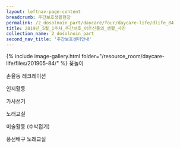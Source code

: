 ```yaml
--- 
layout: leftnav-page-content 
breadcrumb: 주간보호생활현장 
permalink: /2_dosolnoin_part/daycare/four/daycare-life/dlife_84
title: 2019년_5월_1주차_주간보호_어르신들의_생활_사진
collection_name: 2_dosolnoin_part
second_nav_title: '주간보호센터안내' 
---
```

{% include image-gallery.html folder="/resource_room/daycare-life/files/201905-84/" %}
윷놀이

손율동 레크레이션

인지활동

가사쓰기

노래교실


미술활동 (수박접기)

풍선배구
노래교실